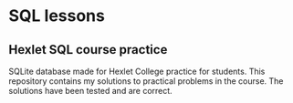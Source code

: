 # SQL lessons
## Hexlet SQL course practice
SQLite database made for Hexlet College practice for students.
This repository contains my solutions to practical problems in the course. The solutions have been tested and are correct.

